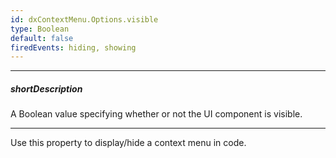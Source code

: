 ```yaml
---
id: dxContextMenu.Options.visible
type: Boolean
default: false
firedEvents: hiding, showing
---
```

---
##### shortDescription
A Boolean value specifying whether or not the UI component is visible.

---
Use this property to display/hide a context menu in code.